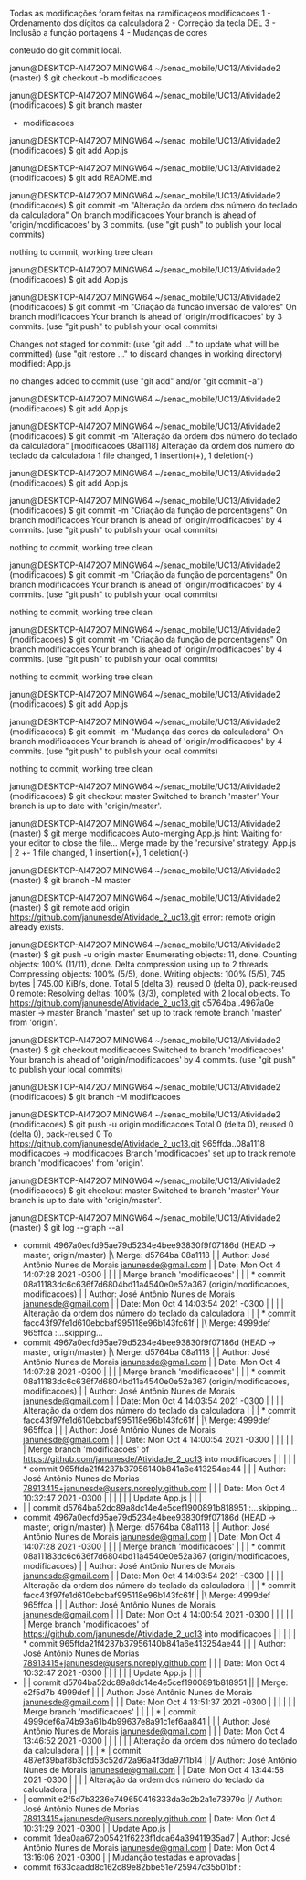 Todas as modificações foram feitas na ramificaçeos modificacoes
 1 -  Ordenamento dos dígitos da calculadora
 2 -  Correção da tecla DEL
 3 -  Inclusão a função portagens
 4 -  Mudanças de cores
 
 
 conteudo do git commit local.
 
 janun@DESKTOP-AI472O7 MINGW64 ~/senac_mobile/UC13/Atividade2 (master)
$ git checkout -b modificacoes
 
 janun@DESKTOP-AI472O7 MINGW64 ~/senac_mobile/UC13/Atividade2 (modificacoes)
$ git branch
  master
* modificacoes

janun@DESKTOP-AI472O7 MINGW64 ~/senac_mobile/UC13/Atividade2 (modificacoes)
$ git add App.js

janun@DESKTOP-AI472O7 MINGW64 ~/senac_mobile/UC13/Atividade2 (modificacoes)
$ git add README.md

janun@DESKTOP-AI472O7 MINGW64 ~/senac_mobile/UC13/Atividade2 (modificacoes)
$ git commit -m "Alteração da ordem dos número do teclado da calculadora"
On branch modificacoes
Your branch is ahead of 'origin/modificacoes' by 3 commits.
  (use "git push" to publish your local commits)

nothing to commit, working tree clean

janun@DESKTOP-AI472O7 MINGW64 ~/senac_mobile/UC13/Atividade2 (modificacoes)
$ git add App.js

janun@DESKTOP-AI472O7 MINGW64 ~/senac_mobile/UC13/Atividade2 (modificacoes)
$ git commit -m "Criação da funcão inversão de valores"                         On branch modificacoes
Your branch is ahead of 'origin/modificacoes' by 3 commits.
  (use "git push" to publish your local commits)

Changes not staged for commit:
  (use "git add <file>..." to update what will be committed)
  (use "git restore <file>..." to discard changes in working directory)
        modified:   App.js

no changes added to commit (use "git add" and/or "git commit -a")

janun@DESKTOP-AI472O7 MINGW64 ~/senac_mobile/UC13/Atividade2 (modificacoes)
$ git add App.js

janun@DESKTOP-AI472O7 MINGW64 ~/senac_mobile/UC13/Atividade2 (modificacoes)
$ git commit -m "Alteração da ordem dos número do teclado da calculadora"
[modificacoes 08a1118] Alteração da ordem dos número do teclado da calculadora
 1 file changed, 1 insertion(+), 1 deletion(-)

janun@DESKTOP-AI472O7 MINGW64 ~/senac_mobile/UC13/Atividade2 (modificacoes)
$ git add App.js

janun@DESKTOP-AI472O7 MINGW64 ~/senac_mobile/UC13/Atividade2 (modificacoes)
$ git commit -m "Criação da função de porcentagens"                             On branch modificacoes
Your branch is ahead of 'origin/modificacoes' by 4 commits.
  (use "git push" to publish your local commits)

nothing to commit, working tree clean

janun@DESKTOP-AI472O7 MINGW64 ~/senac_mobile/UC13/Atividade2 (modificacoes)
$ git commit -m "Criação da função de porcentagens"
On branch modificacoes
Your branch is ahead of 'origin/modificacoes' by 4 commits.
  (use "git push" to publish your local commits)

nothing to commit, working tree clean

janun@DESKTOP-AI472O7 MINGW64 ~/senac_mobile/UC13/Atividade2 (modificacoes)
$ git commit -m "Criação da função de porcentagens"
On branch modificacoes
Your branch is ahead of 'origin/modificacoes' by 4 commits.
  (use "git push" to publish your local commits)

nothing to commit, working tree clean

janun@DESKTOP-AI472O7 MINGW64 ~/senac_mobile/UC13/Atividade2 (modificacoes)
$ git add App.js

janun@DESKTOP-AI472O7 MINGW64 ~/senac_mobile/UC13/Atividade2 (modificacoes)
$ git commit -m "Mudança das cores da calculadora"                              On branch modificacoes
Your branch is ahead of 'origin/modificacoes' by 4 commits.
  (use "git push" to publish your local commits)

nothing to commit, working tree clean

janun@DESKTOP-AI472O7 MINGW64 ~/senac_mobile/UC13/Atividade2 (modificacoes)
$ git checkout master
Switched to branch 'master'
Your branch is up to date with 'origin/master'.

janun@DESKTOP-AI472O7 MINGW64 ~/senac_mobile/UC13/Atividade2 (master)
$ git merge modificacoes
Auto-merging App.js
hint: Waiting for your editor to close the file...
Merge made by the 'recursive' strategy.
 App.js | 2 +-
 1 file changed, 1 insertion(+), 1 deletion(-)

janun@DESKTOP-AI472O7 MINGW64 ~/senac_mobile/UC13/Atividade2 (master)
$ git branch -M master

janun@DESKTOP-AI472O7 MINGW64 ~/senac_mobile/UC13/Atividade2 (master)
$ git remote add origin https://github.com/janunesde/Atividade_2_uc13.git
error: remote origin already exists.

janun@DESKTOP-AI472O7 MINGW64 ~/senac_mobile/UC13/Atividade2 (master)
$ git push -u origin master
Enumerating objects: 11, done.
Counting objects: 100% (11/11), done.
Delta compression using up to 2 threads
Compressing objects: 100% (5/5), done.
Writing objects: 100% (5/5), 745 bytes | 745.00 KiB/s, done.
Total 5 (delta 3), reused 0 (delta 0), pack-reused 0
remote: Resolving deltas: 100% (3/3), completed with 2 local objects.
To https://github.com/janunesde/Atividade_2_uc13.git
   d5764ba..4967a0e  master -> master
Branch 'master' set up to track remote branch 'master' from 'origin'.

janun@DESKTOP-AI472O7 MINGW64 ~/senac_mobile/UC13/Atividade2 (master)
$ git checkout modificacoes
Switched to branch 'modificacoes'
Your branch is ahead of 'origin/modificacoes' by 4 commits.
  (use "git push" to publish your local commits)

janun@DESKTOP-AI472O7 MINGW64 ~/senac_mobile/UC13/Atividade2 (modificacoes)
$ git branch -M modificacoes

janun@DESKTOP-AI472O7 MINGW64 ~/senac_mobile/UC13/Atividade2 (modificacoes)
$ git push -u origin modificacoes
Total 0 (delta 0), reused 0 (delta 0), pack-reused 0
To https://github.com/janunesde/Atividade_2_uc13.git
   965ffda..08a1118  modificacoes -> modificacoes
Branch 'modificacoes' set up to track remote branch 'modificacoes' from 'origin'.

janun@DESKTOP-AI472O7 MINGW64 ~/senac_mobile/UC13/Atividade2 (modificacoes)
$ git checkout master
Switched to branch 'master'
Your branch is up to date with 'origin/master'.

janun@DESKTOP-AI472O7 MINGW64 ~/senac_mobile/UC13/Atividade2 (master)
$ git log --graph --all
*   commit 4967a0ecfd95ae79d5234e4bee93830f9f07186d (HEAD -> master, origin/master)
|\  Merge: d5764ba 08a1118
| | Author: José Antônio Nunes de Morais <janunesde@gmail.com>
| | Date:   Mon Oct 4 14:07:28 2021 -0300
| |
| |     Merge branch 'modificacoes'
| |
| * commit 08a11183dc6c636f7d6804bd11a4540e0e52a367 (origin/modificacoes, modificacoes)
| | Author: José Antônio Nunes de Morais <janunesde@gmail.com>
| | Date:   Mon Oct 4 14:03:54 2021 -0300
| |
| |     Alteração da ordem dos número do teclado da calculadora
| |
| *   commit facc43f97fe1d610ebcbaf995118e96b143fc61f
| |\  Merge: 4999def 965ffda
:...skipping...
*   commit 4967a0ecfd95ae79d5234e4bee93830f9f07186d (HEAD -> master, origin/master)
|\  Merge: d5764ba 08a1118
| | Author: José Antônio Nunes de Morais <janunesde@gmail.com>
| | Date:   Mon Oct 4 14:07:28 2021 -0300
| |
| |     Merge branch 'modificacoes'
| |
| * commit 08a11183dc6c636f7d6804bd11a4540e0e52a367 (origin/modificacoes, modificacoes)
| | Author: José Antônio Nunes de Morais <janunesde@gmail.com>
| | Date:   Mon Oct 4 14:03:54 2021 -0300
| |
| |     Alteração da ordem dos número do teclado da calculadora
| |
| *   commit facc43f97fe1d610ebcbaf995118e96b143fc61f
| |\  Merge: 4999def 965ffda
| | | Author: José Antônio Nunes de Morais <janunesde@gmail.com>
| | | Date:   Mon Oct 4 14:00:54 2021 -0300
| | |
| | |     Merge branch 'modificacoes' of https://github.com/janunesde/Atividade_2_uc13 into modificacoes
| | |
| | * commit 965ffda21f4237b37956140b841a6e413254ae44
| | | Author: José Antônio Nunes de Morias <78913415+janunesde@users.noreply.github.com>
| | | Date:   Mon Oct 4 10:32:47 2021 -0300
| | |
| | |     Update App.js
| | |
* | | commit d5764ba52dc89a8dc14e4e5cef1900891b818951
:...skipping...
*   commit 4967a0ecfd95ae79d5234e4bee93830f9f07186d (HEAD -> master, origin/master)
|\  Merge: d5764ba 08a1118
| | Author: José Antônio Nunes de Morais <janunesde@gmail.com>
| | Date:   Mon Oct 4 14:07:28 2021 -0300
| |
| |     Merge branch 'modificacoes'
| |
| * commit 08a11183dc6c636f7d6804bd11a4540e0e52a367 (origin/modificacoes, modificacoes)
| | Author: José Antônio Nunes de Morais <janunesde@gmail.com>
| | Date:   Mon Oct 4 14:03:54 2021 -0300
| |
| |     Alteração da ordem dos número do teclado da calculadora
| |
| *   commit facc43f97fe1d610ebcbaf995118e96b143fc61f
| |\  Merge: 4999def 965ffda
| | | Author: José Antônio Nunes de Morais <janunesde@gmail.com>
| | | Date:   Mon Oct 4 14:00:54 2021 -0300
| | |
| | |     Merge branch 'modificacoes' of https://github.com/janunesde/Atividade_2_uc13 into modificacoes
| | |
| | * commit 965ffda21f4237b37956140b841a6e413254ae44
| | | Author: José Antônio Nunes de Morias <78913415+janunesde@users.noreply.github.com>
| | | Date:   Mon Oct 4 10:32:47 2021 -0300
| | |
| | |     Update App.js
| | |
* | | commit d5764ba52dc89a8dc14e4e5cef1900891b818951
|\| | Merge: e2f5d7b 4999def
| | | Author: José Antônio Nunes de Morais <janunesde@gmail.com>
| | | Date:   Mon Oct 4 13:51:37 2021 -0300
| | |
| | |     Merge branch 'modificacoes'
| | |
| * | commit 4999def6a74b93a61b4b99637e8a91c1ef6aa841
| | | Author: José Antônio Nunes de Morais <janunesde@gmail.com>
| | | Date:   Mon Oct 4 13:46:52 2021 -0300
| | |
| | |     Alteração da ordem dos número do teclado da calculadora
| | |
| * | commit 487ef39baf8b3cfd53c52d72a96a4f3da97f1b14
| |/  Author: José Antônio Nunes de Morais <janunesde@gmail.com>
| |   Date:   Mon Oct 4 13:44:58 2021 -0300
| |
| |       Alteração da ordem dos número do teclado da calculadora
| |
* | commit e2f5d7b3236e749650416333da3c2b2a1e73979c
|/  Author: José Antônio Nunes de Morias <78913415+janunesde@users.noreply.github.com>
|   Date:   Mon Oct 4 10:31:29 2021 -0300
|
|       Update App.js
|
* commit 1dea0aa672b05421f6223f1dca64a39411935ad7
| Author: José Antônio Nunes de Morais <janunesde@gmail.com>
| Date:   Mon Oct 4 13:16:06 2021 -0300
|
|     Mudanção testadas e aprovadas
|
* commit f633caadd8c162c89e82bbe51e725947c35b01bf
:
